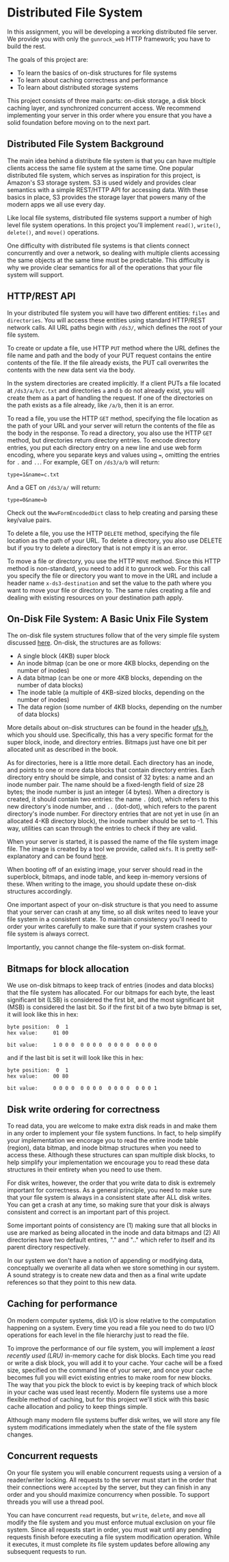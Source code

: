 # Distributed File System

In this assignment, you will be developing a working distributed file
server. We provide you with only the `gunrock_web` HTTP framework; you
have to build the rest.

The goals of this project are:
- To learn the basics of on-disk structures for file systems
- To learn about caching correctness and performance
- To learn about distributed storage systems

This project consists of three main parts: on-disk storage, a disk
block caching layer, and synchronized concurrent access. We recommend
implementing your server in this order where you ensure that you have
a solid foundation before moving on to the next part.

## Distributed File System Background

The main idea behind a distribute file system is that you can have
multiple clients access the same file system at the same time. One
popular distributed file system, which serves as inspiration for this
project, is Amazon's S3 storage system. S3 is used widely and provides
clear semantics with a simple REST/HTTP API for accessing data. With
these basics in place, S3 provides the storage layer that powers many
of the modern apps we all use every day.

Like local file systems, distributed file systems support a number of
high level file system operations. In this project you'll implement
`read()`, `write()`, `delete()`, and `move()` operations.

One difficulty with distributed file systems is that clients connect
concurrently and over a network, so dealing with multiple clients
accessing the same objects at the same time must be predictable. This
difficulty is why we provide clear semantics for all of the operations
that your file system will support.

## HTTP/REST API

In your distributed file system you will have two different entities:
`files` and `directories`. You will access these entities using
standard HTTP/REST network calls. All URL paths begin with `/ds3/`,
which defines the root of your file system.

To create or update a file, use HTTP `PUT` method where the URL
defines the file name and path and the body of your PUT request
contains the entire contents of the file. If the file already exists,
the PUT call overwrites the contents with the new data sent via the
body.

In the system directories are created implicitly. If a client PUTs a
file located at `/ds3/a/b/c.txt` and directories `a` and `b` do not
already exist, you will create them as a part of handling the
request. If one of the directories on the path exists as a file
already, like `/a/b`, then it is an error.

To read a file, you use the HTTP `GET` method, specifying the file
location as the path of your URL and your server will return the
contents of the file as the body in the response. To read a directory,
you also use the HTTP `GET` method, but directories return directory
entries. To encode directory entries, you put each directory entry on
a new line and use web form encoding, where you separate keys and
values using `=`, omitting the entries for `.` and `..`. For example,
GET on `/ds3/a/b` will return:

`type=1&name=c.txt`

And a GET on `/ds3/a/` will return:

`type=0&name=b`

Check out the `WwwFormEncodedDict` class to help creating and parsing
these key/value pairs.

To delete a file, you use the HTTP `DELETE` method, specifying the
file location as the path of your URL. To delete a directory, you also
use DELETE but if you try to delete a directory that is not empty it
is an error.

To move a file or directory, you use the HTTP `MOVE` method. Since
this HTTP method is non-standard, you need to add it to gunrock
web. For this call you specify the file or directory you want to move
in the URL and include a header name `x-ds3-destination` and set the
value to the path where you want to move your file or directory
to. The same rules creating a file and dealing with existing resources
on your destination path apply.

## On-Disk File System: A Basic Unix File System

The on-disk file system structures follow that of the
very simple file system discussed
[here](https://pages.cs.wisc.edu/~remzi/OSTEP/file-implementation.pdf). On-disk,
the structures are as follows:
- A single block (4KB) super block
- An inode bitmap (can be one or more 4KB blocks, depending on the number of inodes)
- A data bitmap (can be one or more 4KB blocks, depending on the number of data blocks)
- The inode table (a multiple of 4KB-sized blocks, depending on the number of inodes)
- The data region (some number of 4KB blocks, depending on the number of data blocks)

More details about on-disk structures can be found in the header
[ufs.h](ufs.h), which you should use. Specifically, this has a very
specific format for the super block, inode, and directory
entries. Bitmaps just have one bit per allocated unit as described in
the book.

As for directories, here is a little more detail.  Each directory has
an inode, and points to one or more data blocks that contain directory
entries. Each directory entry should be simple, and consist of 32
bytes: a name and an inode number pair. The name should be a
fixed-length field of size 28 bytes; the inode number is just an
integer (4 bytes). When a directory is created, it should contain two
entries: the name `.` (dot), which refers to this new directory's
inode number, and `..` (dot-dot), which refers to the parent
directory's inode number. For directory entries that are not yet in
use (in an allocated 4-KB directory block), the inode number should be
set to -1. This way, utilities can scan through the entries to check
if they are valid.

When your server is started, it is passed the name of the file system
image file. The image is created by a tool we provide, called `mkfs`.
It is pretty self-explanatory and can be found
[here](mkfs.c).

When booting off of an existing image, your server should read in the
superblock, bitmaps, and inode table, and keep in-memory versions of
these. When writing to the image, you should update these on-disk
structures accordingly.

One important aspect of your on-disk structure is that you need to
assume that your server can crash at any time, so all disk writes need
to leave your file system in a consistent state. To maintain
consistency you'll need to order your writes carefully to make sure
that if your system crashes your file system is always correct.

Importantly, you cannot change the file-system on-disk format.

## Bitmaps for block allocation
We use on-disk bitmaps to keep track of entries (inodes and data blocks) that
the file system has allocated. For our bitmaps for each byte, the least
significant bit (LSB) is considered the first bit, and the most significant
bit (MSB) is considered the last bit. So if the first bit of a two byte
bitmap is set, it will look like this in hex:

```
byte position:  0  1
hex value:     01 00

bit value:     1 0 0 0  0 0 0 0  0 0 0 0  0 0 0 0
```

and if the last bit is set it will look like this in hex:

```
byte position:  0  1
hex value:     00 80

bit value:     0 0 0 0  0 0 0 0  0 0 0 0  0 0 0 1
```

## Disk write ordering for correctness
To read data, you are welcome to make extra disk reads in and make them in any
order to implement your file system functions. In fact, to help simplify your
implementation we encorage you to read the entire inode table (region), data
bitmap, and inode bitmap structures when you need to access these. Although these
structures can span multiple disk blocks, to help simplify your implementation
we encourage you to read these data structures in their entirety when you need
to use them.

For disk writes, however, the order that you write data to disk is extremely
important for correctness. As a general principle, you need to make sure that
your file system is always in a consistent state after ALL disk writes. You can
get a crash at any time, so making sure that your disk is always consistent and
correct is an important part of this project.

Some important points of consistency are (1) making sure that all blocks in use
are marked as being allocated in the inode and data bitmaps and (2) All directories
have two default entires, "." and ".." which refer to itself and its parent directory
respectively.

In our system we don't have a notion of appending or modifying data, conceptually we
overwrite all data when we store something in our system. A sound strategy is to
create new data and then as a final write update references so that they point to
this new data.

## Caching for performance

On modern computer systems, disk I/O is slow relative to the
computation happening on a system. Every time you read a file you need
to do two I/O operations for each level in the file hierarchy just
to read the file.

To improve the performance of our file system, you will implement a
*least recently used (LRU)* in-memory cache for disk blocks. Each time
you read or write a disk block, you will add it to your cache. Your
cache will be a fixed size, specified on the command line of your
server, and once your cache becomes full you will evict existing
entries to make room for new blocks. The way that you pick the block
to evict is by keeping track of which block in your cache was used
least recently. Modern file systems use a more flexible method of
caching, but for this project we'll stick with this basic cache
allocation and policy to keep things simple.

Although many modern file systems buffer disk writes, we will store
any file system modifications immediately when the state of the file
system changes.

## Concurrent requests

On your file system you will enable concurrent requests using a
version of a reader/writer locking. All requests to the server must
start in the order that their connections were `accepted` by the
server, but they can finish in any order and you should maximize
concurrency when possible. To support threads you will use a thread
pool.

You can have concurrent `read` requests, but `write`, `delete`, and
`move` all modify the file system and you must enforce mutual
exclusion on your file system. Since all requests start in order, you
must wait until any pending requests finish before executing a file
system modification operation. While it executes, it must complete its
file system updates before allowing any subsequent requests to run.
